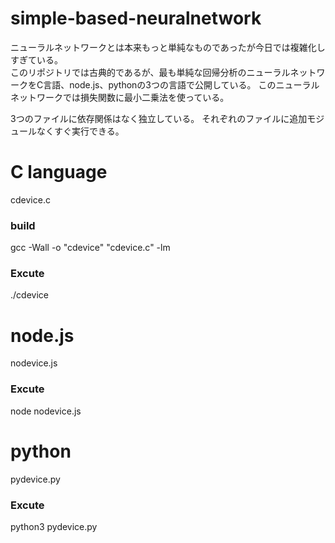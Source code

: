 # simple-based-neuralnetwork
ニューラルネットワークとは本来もっと単純なものであったが今日では複雑化しすぎている。  
このリポジトリでは古典的であるが、最も単純な回帰分析のニューラルネットワークをC言語、node.js、pythonの3つの言語で公開している。
このニューラルネットワークでは損失関数に最小二乗法を使っている。

3つのファイルに依存関係はなく独立している。
それぞれのファイルに追加モジュールなくすぐ実行できる。

# C language  
cdevice.c  
### build
gcc -Wall -o "cdevice" "cdevice.c" -lm
###  Excute
./cdevice
  
# node.js
nodevice.js
### Excute
node nodevice.js

# python
pydevice.py
### Excute
python3 pydevice.py
